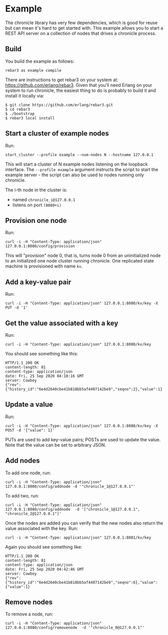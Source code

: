 # Example

The chronicle library has very few dependencies, which is good for reuse but 
can mean it's hard to get started with. This example allows you to start a 
REST API server on a collection of nodes that drives a chronicle process. 

## Build

You build the example as follows:

`rebar3 as example compile`

There are instructions to get rebar3 on your system at: https://github.com/erlang/rebar3.
Given that you'll need Erlang on your system to run chronicle, the easiest
thing to do is probably to build it and install it locally via:

```
$ git clone https://github.com/erlang/rebar3.git
$ cd rebar3
$ ./bootstrap
$ rebar3 local install
```

## Start a cluster of example nodes

Run:

`start_cluster --profile example --num-nodes N --hostname 127.0.0.1`
 
This will start a cluster of N example nodes listening on the loopback
interface. The `--profile example` argument instructs the script to start
the example server - the script can also be used to nodes running only 
chronicle. 

The i-th node in the cluster is:
- named `chronicle_i@127.0.0.1`
- listens on port `(8080+i)`

## Provision one node

Run:

`curl -i -H "Content-Type: application/json" 127.0.0.1:8080/config/provision`

This will "provision" node 0, that is, turns node 0 from an uninitialized node
to an initialized one node cluster running chronicle. One replicated state
machine is provisioned with name `kv`. 

## Add a key-value pair

Run:

`curl -i -H "Content-Type: application/json" 127.0.0.1:8080/kv/key -X PUT -d '1'`


## Get the value associated with a key

Run:

`curl -i -H "Content-Type: application/json" 127.0.0.1:8080/kv/key`

You should see something like this:

```
HTTP/1.1 200 OK
content-length: 81
content-type: application/json
date: Fri, 25 Sep 2020 04:10:16 GMT
server: Cowboy
{"rev":{"history_id":"6e4d2640cbe41b818bb5af4407142be9","seqno":2},"value":1}
```

## Update a value

Run:

`curl -i -H "Content-Type: application/json" 127.0.0.1:8080/kv/key -X POST -d '{"value": 1}'`

PUTs are used to add key-value pairs; POSTs are used to update the value. Note
that the value can be set to arbitrary JSON. 


## Add nodes

To add one node, run:

`curl -i -H "Content-Type: application/json" 127.0.0.1:8080/config/addnode -d '"chronicle_1@127.0.0.1"'`

To add two, run:

`curl -i -H "Content-Type: application/json" 127.0.0.1:8080/config/addnode 
         -d '["chronicle_1@127.0.0.1", "chronicle_2@127.0.0.1"]'`

Once the nodes are added you can verify that the new nodes also return the value
associated with the key. Run:


`curl -i -H "Content-Type: application/json" 127.0.0.1:8081/kv/key`

Again you should see something like:

```
HTTP/1.1 200 OK
content-length: 81
content-type: application/json
date: Fri, 25 Sep 2020 04:42:46 GMT
server: Cowboy
{"rev":{"history_id":"6e4d2640cbe41b818bb5af4407142be9","seqno":6},"value":{"value":1}
```

## Remove nodes

To remove a node, run:

`curl -i -H "Content-Type: application/json" 127.0.0.1:8080/config/removenode 
         -d '"chronicle_0@127.0.0.1"'`
